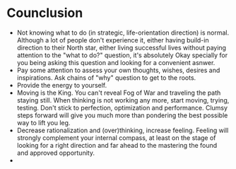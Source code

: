 # Counclusion

* Not knowing what to do (in strategic, life-orientation direction) is normal. Although a lot of people don't experience it, either having build-in direction to their North star, either living successful lives without paying attention to the "what to do?" question, it's absolutely Okay specially for you being asking this question and looking for a convenient asnwer.
* Pay some attention to assess your own thoughts, wishes, desires and inspirations. Ask chains of "why" question to get to the roots. 
* Provide the energy to yourself. 
* Moving is the King. You can't reveal Fog of War and traveling the path staying still. When thinking is not working any more, start moving, trying, testing. Don't stick to perfection, optimization and performance. Clumsy steps forward will give you much more than pondering the best possible way to lift you leg. 
* Decrease rationalization and (over)thinking, increase feeling. Feeling will strongly complement your internal compass, at least on the stage of looking for a right direction and far ahead to the mastering the found and approved opportunity. 
* 